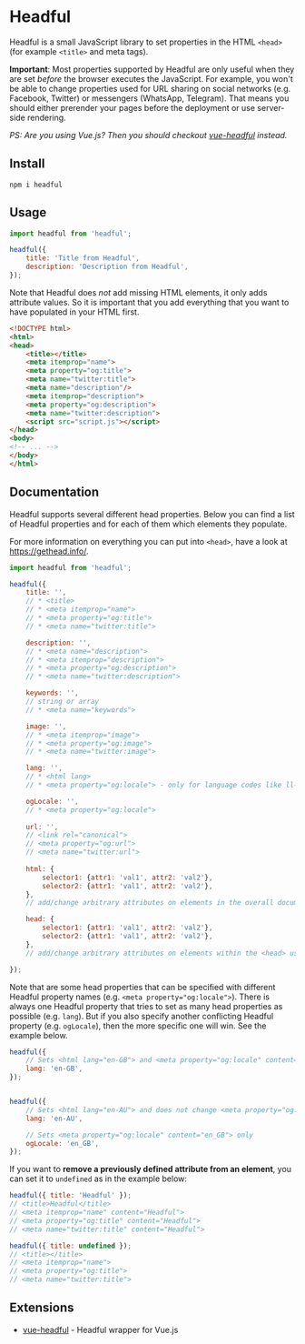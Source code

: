 # Headful

Headful is a small JavaScript library to set properties in the HTML `<head>` (for example `<title>` and meta tags).

**Important**:
Most properties supported by Headful are only useful when they are set *before* the browser executes the JavaScript.
For example, you won't be able to change properties used for URL sharing on social networks (e.g. Facebook, Twitter) or messengers (WhatsApp, Telegram).
That means you should either prerender your pages before the deployment or use server-side rendering.

*PS: Are you using Vue.js? Then you should checkout [vue-headful](https://github.com/troxler/vue-headful) instead.*


## Install

```
npm i headful
```


## Usage

```js
import headful from 'headful';

headful({
    title: 'Title from Headful',
    description: 'Description from Headful',
});
```

Note that Headful does *not* add missing HTML elements, it only adds attribute values.
So it is important that you add everything that you want to have populated in your HTML first.

```html
<!DOCTYPE html>
<html>
<head>
    <title></title>
    <meta itemprop="name">
    <meta property="og:title">
    <meta name="twitter:title">
    <meta name="description"/>
    <meta itemprop="description">
    <meta property="og:description">
    <meta name="twitter:description">
    <script src="script.js"></script>
</head>
<body>
<!-- ... -->
</body>
</html>
```


## Documentation

Headful supports several different head properties.
Below you can find a list of Headful properties and for each of them which elements they populate.

For more information on everything you can put into `<head>`, have a look at <https://gethead.info/>.

```js
import headful from 'headful';

headful({
    title: '',
    // * <title>
    // * <meta itemprop="name">
    // * <meta property="og:title">
    // * <meta name="twitter:title">

    description: '',
    // * <meta name="description">
    // * <meta itemprop="description">
    // * <meta property="og:description">
    // * <meta name="twitter:description">

    keywords: '',
    // string or array
    // * <meta name="keywords">

    image: '',
    // * <meta itemprop="image">
    // * <meta property="og:image">
    // * <meta name="twitter:image">

    lang: '',
    // * <html lang>
    // * <meta property="og:locale"> - only for language codes like ll-CC

    ogLocale: '',
    // * <meta property="og:locale">
    
    url: '',
    // <link rel="canonical">
    // <meta property="og:url">
    // <meta name="twitter:url">
    
    html: {
        selector1: {attr1: 'val1', attr2: 'val2'},
        selector2: {attr1: 'val1', attr2: 'val2'},
    },
    // add/change arbitrary attributes on elements in the overall document using CSS selectors

    head: {
        selector1: {attr1: 'val1', attr2: 'val2'},
        selector2: {attr1: 'val1', attr2: 'val2'},
    },
    // add/change arbitrary attributes on elements within the <head> using CSS selectors

});
```

Note that are some head properties that can be specified with different Headful property names (e.g. `<meta property="og:locale">`).
There is always one Headful property that tries to set as many head properties as possible (e.g. `lang`).
But if you also specify another conflicting Headful property (e.g. `ogLocale`), then the more specific one will win.
See the example below.

```js
headful({
    // Sets <html lang="en-GB"> and <meta property="og:locale" content="en_GB">
    lang: 'en-GB',
});


headful({
    // Sets <html lang="en-AU"> and does not change <meta property="og:locale"> as we also specify 'ogLocale'
    lang: 'en-AU',

    // Sets <meta property="og:locale" content="en_GB"> only
    ogLocale: 'en_GB',
});
```

If you want to **remove a previously defined attribute from an element**, you can set it to `undefined` as in the example below:

```js
headful({ title: 'Headful' });
// <title>Headful</title>
// <meta itemprop="name" content="Headful">
// <meta property="og:title" content="Headful">
// <meta name="twitter:title" content="Headful">

headful({ title: undefined });
// <title></title>
// <meta itemprop="name">
// <meta property="og:title">
// <meta name="twitter:title">
```


## Extensions

* [vue-headful](https://github.com/troxler/vue-headful) - Headful wrapper for Vue.js
